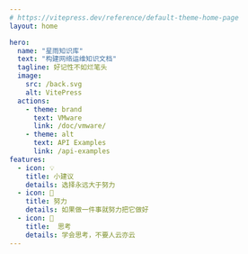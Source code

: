 ```yaml
---
# https://vitepress.dev/reference/default-theme-home-page
layout: home

hero:
  name: "星雨知识库"
  text: "构建网络运维知识文档"
  tagline: 好记性不如烂笔头
  image:
    src: /back.svg
    alt: VitePress
  actions:
    - theme: brand
      text: VMware
      link: /doc/vmware/
    - theme: alt
      text: API Examples
      link: /api-examples
features:
  - icon: 💡
    title: 小建议
    details: 选择永远大于努力
  - icon: 🧗
    title: 努力
    details: 如果做一件事就努力把它做好
  - icon: 🤔
    title:  思考
    details: 学会思考，不要人云亦云
---
```



